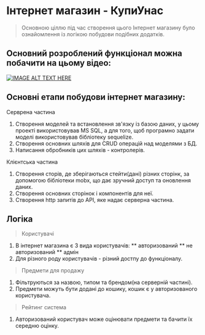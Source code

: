 # Інтернет магазин - КупиУнас

> Основною ціллю під час створення цього Інтернет магазину було ознайомлення із логікою побудови подібних додатків.

## **Основний розроблений функціонал можна побачити на цьому відео:**
[![IMAGE ALT TEXT HERE](https://img.youtube.com/vi/0dU7g8zP6ag&ab_channel=CHOTAKE%3F/0.jpg)](https://www.youtube.com/watch?v=0dU7g8zP6ag&ab_channel=CHOTAKE%3F)


## **Основні етапи побудови інтернет магазину:**

Серврена частина
1. Створення моделей та встановлення зв'язку із базою даних, у цьому проекті використовував MS SQL, а для того, щоб програмно задати моделі використовував бібліотеку sequelize.
2. Створення основних шляхів для CRUD операцій над моделями з БД.
3. Написання обробників цих шляхів - контролерів.

Клієнтська частина
1. Створення сторів, де зберігаються стейти(дані) різних сторінк, за допомогою бібліотеки mobx, що дає зручний доступ та оновлення даних.
2. Створення основних сторінок і компонентів для неї.
3. Створення http запитів до API, яке надає серверна частина.

## **Логіка**
> Користувачі
1. В інтернет магазина є 3 вида користувачів:
  ** авторизований
  ** не авторизований
  ** адмін
2. Для різного роду користувачів - різний достпу до функціоналу.

> Предмети для продажу
1. Фільтруються за назвою, типом та брендом(на серверній частині).
2. Предмети можуть бути додані до кошику, кошик є у авторизованого користувача.

> Рейтинг система
1. Авторизований користувач може оцінювати предмети та бачити їх середню оцінку.

